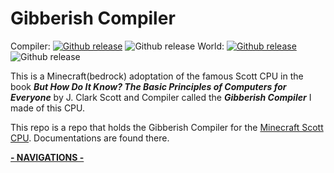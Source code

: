 # Gibberish Compiler
Compiler: 
[![Github release](https://img.shields.io/github/downloads/YuandaLiu-Hashed/Gibberish-Compiler/total.svg)](https://github.com/YuandaLiu-Hashed/MCBE-Scott-CPU/releases)
![Github release](https://img.shields.io/github/repo-size/YuandaLiu-Hashed/Gibberish-Compiler.svg?color=blue)
World: 
[![Github release](https://img.shields.io/github/downloads/YuandaLiu-Hashed/MCBE-Scott-CPU/total.svg)](https://github.com/YuandaLiu-Hashed/MCBE-Scott-CPU-World/releases)
![Github release](https://img.shields.io/github/repo-size/YuandaLiu-Hashed/MCBE-Scott-CPU.svg?color=blue)

This is a Minecraft(bedrock) adoptation of the famous Scott CPU in the book **_But How Do It Know? The Basic Principles of Computers for Everyone_** by J. Clark Scott and Compiler called the **_Gibberish Compiler_** I made of this CPU. 

This repo is a repo that holds the Gibberish Compiler for the [Minecraft Scott CPU](https://github.com/YuandaLiu-Hashed/MCBE-Scott-CPU/). Documentations are found there. 

[__- NAVIGATIONS -__](https://github.com/YuandaLiu-Hashed/MCBE-Scott-CPU/Documents/navigations.md)
